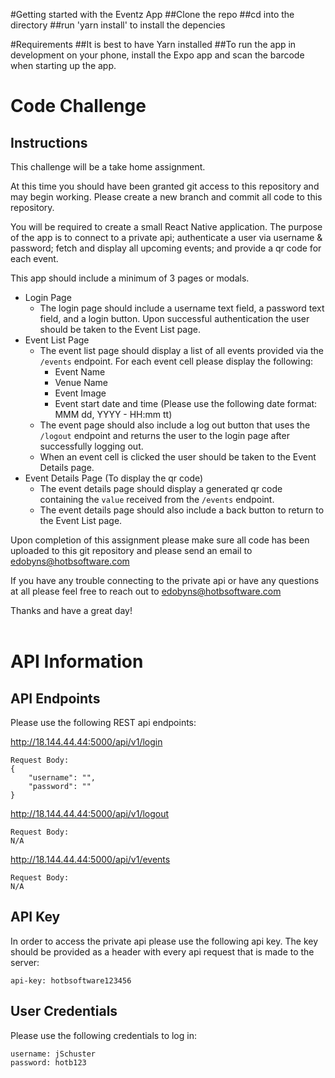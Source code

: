 #Getting started with the Eventz App
##Clone the repo
##cd into the directory 
##run 'yarn install' to install the depencies

#Requirements
##It is best to have Yarn installed
##To run the app in development on your phone, install the Expo app and scan the barcode when starting up the app.

# Code Challenge

## Instructions

This challenge will be a take home assignment.

At this time you should have been granted git access to this repository and may begin working. Please create a new branch and commit all code to this repository.

You will be required to create a small React Native application. The purpose of the app is to connect to a private api; authenticate a user via username & password; fetch and display all upcoming events; and provide a qr code for each event. 

This app should include a minimum of 3 pages or modals. 
- Login Page<br>
    - The login page should include a username text field, a password text field, and a login button. Upon successful authentication the user should be taken to the Event List page.
- Event List Page<br>
    - The event list page should display a list of all events provided via the `/events` endpoint. For each event cell please display the following:<br> 
        - Event Name
        - Venue Name 
        - Event Image
        - Event start date and time (Please use the following date format: MMM dd, YYYY - HH:mm tt)
    - The event page should also include a log out button that uses the `/logout` endpoint and returns the user to the login page after successfully logging out.
    - When an event cell is clicked the user should be taken to the Event Details page.
- Event Details Page (To display the qr code)<br>
    - The event details page should display a generated qr code containing the `value` received from the `/events` endpoint. 
    - The event details page should also include a back button to return to the Event List page.

Upon completion of this assignment please make sure all code has been uploaded to this git repository and please send an email to edobyns@hotbsoftware.com

If you have any trouble connecting to the private api or have any questions at all please feel free to reach out to edobyns@hotbsoftware.com

Thanks and have a great day!
<br><br>

# API Information

## API Endpoints

Please use the following REST api endpoints:

http://18.144.44.44:5000/api/v1/login<br>
```
Request Body:
{
    "username": "",
    "password": ""
}
```
http://18.144.44.44:5000/api/v1/logout<br>
```
Request Body:
N/A
```
http://18.144.44.44:5000/api/v1/events
```
Request Body:
N/A
```

## API Key
In order to access the private api please use the following api key. The key should be provided as a header with every api request that is made to the server:

```
api-key: hotbsoftware123456
```

## User Credentials
Please use the following credentials to log in:
```
username: jSchuster
password: hotb123
```
